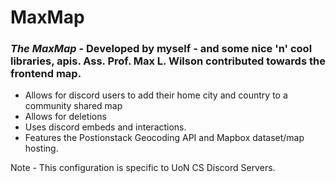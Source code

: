 # MaxMap
### *The MaxMap* - Developed by myself - and some nice 'n' cool libraries, apis. Ass. Prof. Max L. Wilson contributed towards the frontend map.

- Allows for discord users to add their home city and country to a community shared map
- Allows for deletions
- Uses discord embeds and interactions.
- Features the Postionstack Geocoding API and Mapbox dataset/map hosting.

Note - This configuration is specific to UoN CS Discord Servers.